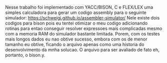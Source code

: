 Nesse trabalho foi implementado com YACC/BISON, C e FLEX/LEX uma simples calculadora para gerar um codigo assembly para o seguinte simulador:
https://schweigi.github.io/assembler-simulator/
Nele existe dois codigos para bison pois eu tentei otimizar o meu codigo adicionando rotinas para entao conseguir resolver expressoes mais complicadas
mesmo com a memoria RAM do simulador bastante limitada.
Porem, com os testes mais longos dados eu nao obtive sucesso, embora com os de menor tamanho eu obtive, ficando o arquivo apenas como uma historia do desenvolvimento da mnha solucao. O arquivo para ser avaliado de fato eh, portanto, o bison.y.
